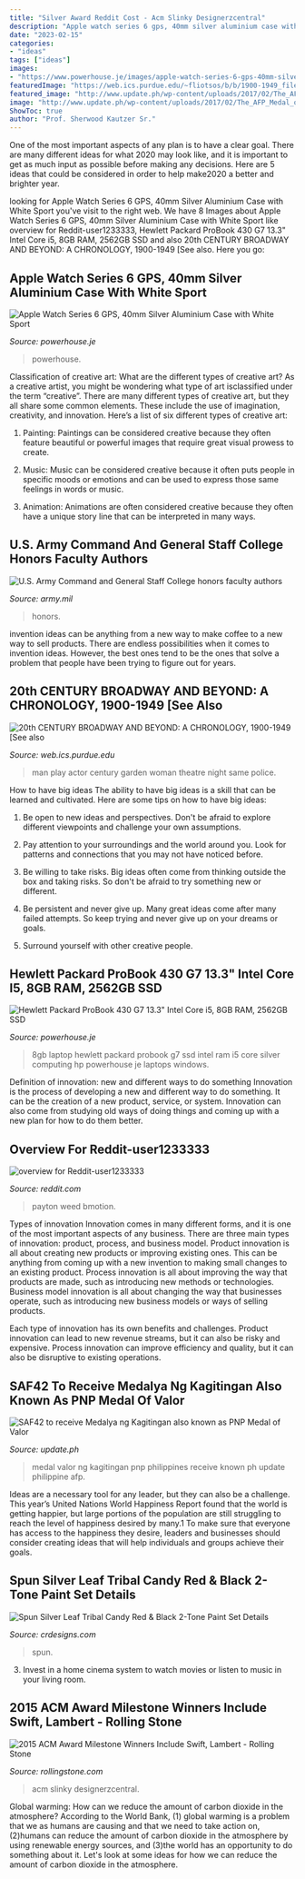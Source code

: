 ```yaml
---
title: "Silver Award Reddit Cost - Acm Slinky Designerzcentral"
description: "Apple watch series 6 gps, 40mm silver aluminium case with white sport"
date: "2023-02-15"
categories:
- "ideas"
tags: ["ideas"]
images:
- "https://www.powerhouse.je/images/apple-watch-series-6-gps-40mm-silver-aluminium-case-with-white-sport-band-p17426-50458_medium.jpg"
featuredImage: "https://web.ics.purdue.edu/~fliotsos/b/b/1900-1949_files/LayeredPaper_04.jpg"
featured_image: "http://www.update.ph/wp-content/uploads/2017/02/The_AFP_Medal_of_Valor.jpg"
image: "http://www.update.ph/wp-content/uploads/2017/02/The_AFP_Medal_of_Valor.jpg"
ShowToc: true
author: "Prof. Sherwood Kautzer Sr."
---
```



One of the most important aspects of any plan is to have a clear goal. There are many different ideas for what 2020 may look like, and it is important to get as much input as possible before making any decisions. Here are 5 ideas that could be considered in order to help make2020 a better and brighter year.

	

		
looking for Apple Watch Series 6 GPS, 40mm Silver Aluminium Case with White Sport you've visit to the right web. We have 8 Images about Apple Watch Series 6 GPS, 40mm Silver Aluminium Case with White Sport like overview for Reddit-user1233333, Hewlett Packard ProBook 430 G7 13.3&quot; Intel Core i5, 8GB RAM, 2562GB SSD and also 20th CENTURY BROADWAY AND BEYOND: A CHRONOLOGY, 1900-1949 [See also. Here you go:
		
    
## Apple Watch Series 6 GPS, 40mm Silver Aluminium Case With White Sport

<img loading=lazy src="https://www.powerhouse.je/images/apple-watch-series-6-gps-40mm-silver-aluminium-case-with-white-sport-band-p17426-50458_medium.jpg" onerror="this.onerror=null;this.src='https://tse2.mm.bing.net/th?id=OIP.et9tXPRfyVyD0obeNo7HFAHaHa&amp;pid=15.1';" alt="Apple Watch Series 6 GPS, 40mm Silver Aluminium Case with White Sport">

_Source: powerhouse.je_

>powerhouse. 

	

Classification of creative art: What are the different types of creative art?
As a creative artist, you might be wondering what type of art isclassified under the term “creative”. There are many different types of creative art, but they all share some common elements. These include the use of imagination, creativity, and innovation. Here’s a list of six different types of creative art:
1. Painting: Paintings can be considered creative because they often feature beautiful or powerful images that require great visual prowess to create.

2. Music: Music can be considered creative because it often puts people in specific moods or emotions and can be used to express those same feelings in words or music.

3. Animation: Animations are often considered creative because they often have a unique story line that can be interpreted in many ways.


    
## U.S. Army Command And General Staff College Honors Faculty Authors

<img loading=lazy src="https://api.army.mil/e2/c/images/2016/05/25/436610/max1200.jpg" onerror="this.onerror=null;this.src='https://tse2.mm.bing.net/th?id=OIP.Th2O99a5QjOoQ9lQ_YoTxAHaKX&amp;pid=15.1';" alt="U.S. Army Command and General Staff College honors faculty authors">

_Source: army.mil_

>honors. 

	

invention ideas can be anything from a new way to make coffee to a new way to sell products. There are endless possibilities when it comes to invention ideas. However, the best ones tend to be the ones that solve a problem that people have been trying to figure out for years.

    
## 20th CENTURY BROADWAY AND BEYOND: A CHRONOLOGY, 1900-1949 [See Also

<img loading=lazy src="https://web.ics.purdue.edu/~fliotsos/b/b/1900-1949_files/LayeredPaper_04.jpg" onerror="this.onerror=null;this.src='https://tse2.mm.bing.net/th?id=OIP.NMFdyMl6MhCpFjB_WtfxwQHaCf&amp;pid=15.1';" alt="20th CENTURY BROADWAY AND BEYOND: A CHRONOLOGY, 1900-1949 [See also">

_Source: web.ics.purdue.edu_

>man play actor century garden woman theatre night same police. 

	

How to have big ideas
The ability to have big ideas is a skill that can be learned and cultivated. Here are some tips on how to have big ideas:
1. Be open to new ideas and perspectives. Don't be afraid to explore different viewpoints and challenge your own assumptions.

2. Pay attention to your surroundings and the world around you. Look for patterns and connections that you may not have noticed before.

3. Be willing to take risks. Big ideas often come from thinking outside the box and taking risks. So don't be afraid to try something new or different.

4. Be persistent and never give up. Many great ideas come after many failed attempts. So keep trying and never give up on your dreams or goals.

5. Surround yourself with other creative people.

    
## Hewlett Packard ProBook 430 G7 13.3&quot; Intel Core I5, 8GB RAM, 2562GB SSD

<img loading=lazy src="https://www.powerhouse.je/images/hp-probook-430-g7-13-3-intel-core-i5-8gb-ram-2562gb-ssd-laptop-silver-p17217-49669_image.jpg" onerror="this.onerror=null;this.src='https://tse4.mm.bing.net/th?id=OIP.f-eTFEq-urVdQDyhXnmx5wHaHa&amp;pid=15.1';" alt="Hewlett Packard ProBook 430 G7 13.3&quot; Intel Core i5, 8GB RAM, 2562GB SSD">

_Source: powerhouse.je_

>8gb laptop hewlett packard probook g7 ssd intel ram i5 core silver computing hp powerhouse je laptops windows. 

	

Definition of innovation: new and different ways to do something
Innovation is the process of developing a new and different way to do something. It can be the creation of a new product, service, or system. Innovation can also come from studying old ways of doing things and coming up with a new plan for how to do them better.

    
## Overview For Reddit-user1233333

<img loading=lazy src="https://i.redd.it/2q65oexox5w41.jpg" onerror="this.onerror=null;this.src='https://tse4.mm.bing.net/th?id=OIP.Vyt2hP10shpSOLln1pp0gwHaJQ&amp;pid=15.1';" alt="overview for Reddit-user1233333">

_Source: reddit.com_

>payton weed bmotion. 

	

Types of innovation
Innovation comes in many different forms, and it is one of the most important aspects of any business. There are three main types of innovation: product, process, and business model.
Product innovation is all about creating new products or improving existing ones. This can be anything from coming up with a new invention to making small changes to an existing product. Process innovation is all about improving the way that products are made, such as introducing new methods or technologies. Business model innovation is all about changing the way that businesses operate, such as introducing new business models or ways of selling products.

Each type of innovation has its own benefits and challenges. Product innovation can lead to new revenue streams, but it can also be risky and expensive. Process innovation can improve efficiency and quality, but it can also be disruptive to existing operations.

    
## SAF42 To Receive Medalya Ng Kagitingan Also Known As PNP Medal Of Valor

<img loading=lazy src="http://www.update.ph/wp-content/uploads/2017/02/The_AFP_Medal_of_Valor.jpg" onerror="this.onerror=null;this.src='https://tse2.mm.bing.net/th?id=OIP.i6k8MnNZLO3Hn31VU3W-hwHaKx&amp;pid=15.1';" alt="SAF42 to receive Medalya ng Kagitingan also known as PNP Medal of Valor">

_Source: update.ph_

>medal valor ng kagitingan pnp philippines receive known ph update philippine afp. 

	

Ideas are a necessary tool for any leader, but they can also be a challenge. This year’s United Nations World Happiness Report found that the world is getting happier, but large portions of the population are still struggling to reach the level of happiness desired by many.1 To make sure that everyone has access to the happiness they desire, leaders and businesses should consider creating ideas that will help individuals and groups achieve their goals.

    
## Spun Silver Leaf Tribal Candy Red &amp; Black 2-Tone Paint Set Details

<img loading=lazy src="http://www.crdesigns.com/pixs/3004-12.jpg" onerror="this.onerror=null;this.src='https://tse4.mm.bing.net/th?id=OIP.0feYeBq62Rptj3Vchh6H1QHaFj&amp;pid=15.1';" alt="Spun Silver Leaf Tribal Candy Red &amp; Black 2-Tone Paint Set Details">

_Source: crdesigns.com_

>spun. 

	

3. Invest in a home cinema system to watch movies or listen to music in your living room.

    
## 2015 ACM Award Milestone Winners Include Swift, Lambert - Rolling Stone

<img loading=lazy src="https://www.rollingstone.com/wp-content/uploads/2018/06/rs-190010-483128849.jpg" onerror="this.onerror=null;this.src='https://tse3.mm.bing.net/th?id=OIP.73AGm2E0ktl-2x0MabH5PgHaKS&amp;pid=15.1';" alt="2015 ACM Award Milestone Winners Include Swift, Lambert - Rolling Stone">

_Source: rollingstone.com_

>acm slinky designerzcentral. 

	

Global warming: How can we reduce the amount of carbon dioxide in the atmosphere?
According to the World Bank, (1) global warming is a problem that we as humans are causing and that we need to take action on, (2)humans can reduce the amount of carbon dioxide in the atmosphere by using renewable energy sources, and (3)the world has an opportunity to do something about it. Let's look at some ideas for how we can reduce the amount of carbon dioxide in the atmosphere.

